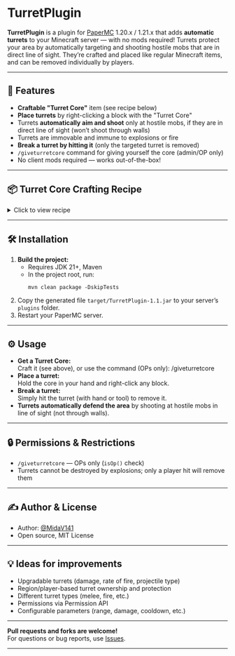 # TurretPlugin

**TurretPlugin** is a plugin for [PaperMC](https://papermc.io/) 1.20.x / 1.21.x that adds **automatic turrets** to your Minecraft server — with no mods required! Turrets protect your area by automatically targeting and shooting hostile mobs that are in direct line of sight. They’re crafted and placed like regular Minecraft items, and can be removed individually by players.

---

## 🚀 Features

- **Craftable "Turret Core"** item (see recipe below)
- **Place turrets** by right-clicking a block with the "Turret Core"
- Turrets **automatically aim and shoot** only at hostile mobs, if they are in direct line of sight (won’t shoot through walls)
- Turrets are immovable and immune to explosions or fire
- **Break a turret by hitting it** (only the targeted turret is removed)
- `/giveturretcore` command for giving yourself the core (admin/OP only)
- No client mods required — works out-of-the-box!

---

## 📦 Turret Core Crafting Recipe

<details>
  <summary>Click to view recipe</summary>
  I R I
  
  R D R
  
  I R I
  
- **I** — Iron Ingot (`IRON_INGOT`)
- **R** — Redstone (`REDSTONE`)
- **D** — Dispenser (`DISPENSER`)
- Center: Dispenser, surrounded by iron and redstone

</details>

---

## 🛠️ Installation

1. **Build the project:**  
   - Requires JDK 21+, Maven  
   - In the project root, run:
     ```
     mvn clean package -DskipTests
     ```
2. Copy the generated file `target/TurretPlugin-1.1.jar` to your server’s `plugins` folder.
3. Restart your PaperMC server.

---

## ⚙️ Usage

- **Get a Turret Core:**  
  Craft it (see above), or use the command (OPs only):
/giveturretcore
- **Place a turret:**  
Hold the core in your hand and right-click any block.
- **Break a turret:**  
Simply hit the turret (with hand or tool) to remove it.
- **Turrets automatically defend the area** by shooting at hostile mobs in line of sight (not through walls).

---

## 🔒 Permissions & Restrictions

- `/giveturretcore` — OPs only (`isOp()` check)
- Turrets cannot be destroyed by explosions; only a player hit will remove them

---

## ✍️ Author & License

- Author: [@MidaV141](https://github.com/MidaV141)
- Open source, MIT License

---

## 💡 Ideas for improvements

- Upgradable turrets (damage, rate of fire, projectile type)
- Region/player-based turret ownership and protection
- Different turret types (melee, fire, etc.)
- Permissions via Permission API
- Configurable parameters (range, damage, cooldown, etc.)

---

**Pull requests and forks are welcome!**  
For questions or bug reports, use [Issues](https://github.com/yourname/TurretPlugin/issues).

---
